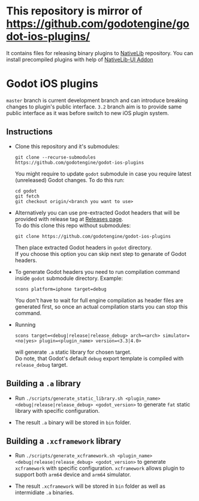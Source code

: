 # This repository is mirror of https://github.com/godotengine/godot-ios-plugins/
It contains files for releasing binary plugins to [NativeLib](https://github.com/DrMoriarty/nativelib) repository.
You can install precompiled plugins with help of [NativeLib-UI Addon](http://godotengine.org/asset-library/asset/824)

# Godot iOS plugins

`master` branch is current development branch and can introduce breaking changes to plugin's public interface. 
`3.2` branch aim is to provide same public interface as it was before switch to new iOS plugin system. 

## Instructions

* Clone this repository and it's submodules:
  ```
  git clone --recurse-submodules https://github.com/godotengine/godot-ios-plugins
  ```
  You might require to update `godot` submodule in case you require latest (unreleased) Godot changes. To do this run:
  ```
  cd godot
  git fetch
  git checkout origin/<branch you want to use>
  ```

* Alternatively you can use pre-extracted Godot headers that will be provided with release tag at [Releases page](https://github.com/godotengine/godot-ios-plugins/releases).  
  To do this clone this repo without submodules:
  ```
  git clone https://github.com/godotengine/godot-ios-plugins
  ```
  Then place extracted Godot headers in `godot` directory.  
  If you choose this option you can skip next step to genarate of Godot headers.

* To generate Godot headers you need to run compilation command inside `godot` submodule directory. 
  Example:
  ```
  scons platform=iphone target=debug
  ```
  You don't have to wait for full engine compilation as header files are generated first, so once an actual compilation starts you can stop this command.

* Running
  ```
  scons target=<debug|release|release_debug> arch=<arch> simulator=<no|yes> plugin=<plugin_name> version=<3.3|4.0>
  ```
  will generate `.a` static library for chosen target.  
  Do note, that Godot's default `debug` export template is compiled with `release_debug` target.

## Building a `.a` library

* Run `./scripts/generate_static_library.sh <plugin_name> <debug|release|release_debug> <godot_version>` to generate `fat` static library with specific configuration.

* The result `.a` binary will be stored in `bin` folder.

## Building a `.xcframework` library

* Run `./scripts/generate_xcframework.sh <plugin_name> <debug|release|release_debug> <godot_version>`  to generate `xcframework` with specific configuration. `xcframework` allows plugin to support both `arm64` device and `arm64` simulator.

* The result `.xcframework` will be stored in `bin` folder as well as intermidiate `.a` binaries.
